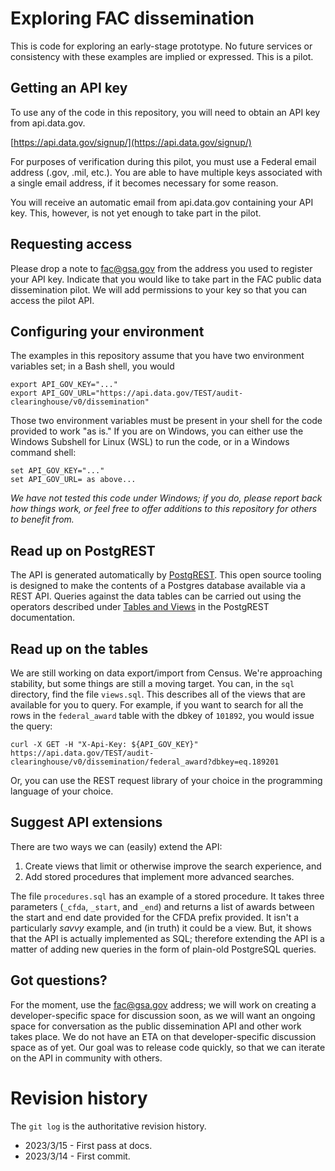 # Exploring FAC dissemination

This is code for exploring an early-stage prototype. No future services or consistency with these examples are implied or expressed. This is a pilot.

## Getting an API key

To use any of the code in this repository, you will need to obtain an API key from api.data.gov.

[https://api.data.gov/signup/](https://api.data.gov/signup/)

For purposes of verification during this pilot, you must use a Federal email address (.gov, .mil, etc.). You are able to have multiple keys associated with a single email address, if it becomes necessary for some reason.

You will receive an automatic email from api.data.gov containing your API key. This, however, is not yet enough to take part in the pilot.

## Requesting access

Please drop a note to fac@gsa.gov from the address you used to register your API key. Indicate that you would like to take part in the FAC public data dissemination pilot. We will add permissions to your key so that you can access the pilot API.

## Configuring your environment

The examples in this repository assume that you have two environment variables set; in a Bash shell, you would

```
export API_GOV_KEY="..."
export API_GOV_URL="https://api.data.gov/TEST/audit-clearinghouse/v0/dissemination"
```

Those two environment variables must be present in your shell for the code provided to work "as is." If you are on Windows, you can either use the Windows Subshell for Linux (WSL) to run the code, or in a Windows command shell:

```
set API_GOV_KEY="..."
set API_GOV_URL= as above...
```

*We have not tested this code under Windows; if you do, please report back how things work, or feel free to offer additions to this repository for others to benefit from.*

## Read up on PostgREST

The API is generated automatically by [PostgREST](https://postgrest.org/en/stable/index.html). This open source tooling is designed to make the contents of a Postgres database available via a REST API. Queries against the data tables can be carried out using the operators described under [Tables and Views](https://postgrest.org/en/stable/api.html) in the PostgREST documentation. 

## Read up on the tables

We are still working on data export/import from Census. We're approaching stability, but some things are still a moving target. You can, in the `sql` directory, find the file `views.sql`. This describes all of the views that are available for you to query. For example, if you want to search for all the rows in the `federal_award` table with the dbkey of `101892`, you would issue the query:

```
curl -X GET -H "X-Api-Key: ${API_GOV_KEY}" https://api.data.gov/TEST/audit-clearinghouse/v0/dissemination/federal_award?dbkey=eq.189201
```

Or, you can use the REST request library of your choice in the programming language of your choice. 

## Suggest API extensions

There are two ways we can (easily) extend the API:

1. Create views that limit or otherwise improve the search experience, and 
2. Add stored procedures that implement more advanced searches.

The file `procedures.sql` has an example of a stored procedure. It takes three parameters (`_cfda`, `_start`, and `_end`) and returns a list of awards between the start and end date provided for the CFDA prefix provided. It isn't a particularly *savvy* example, and (in truth) it could be a view. But, it shows that the API is actually implemented as SQL; therefore extending the API is a matter of adding new queries in the form of plain-old PostgreSQL queries.

## Got questions?

For the moment, use the fac@gsa.gov address; we will work on creating a developer-specific space for discussion soon, as we will want an ongoing space for conversation as the public dissemination API and other work takes place. We do not have an ETA on that developer-specific discussion space as of yet. Our goal was to release code quickly, so that we can iterate on the API in community with others.

# Revision history

The `git log` is the authoritative revision history.

* 2023/3/15 - First pass at docs.
* 2023/3/14 - First commit.